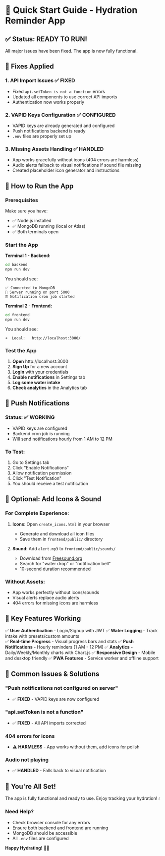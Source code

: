# 🚀 Quick Start Guide - Hydration Reminder App

## ✅ Status: READY TO RUN!

All major issues have been fixed. The app is now fully functional.

## 🔧 Fixes Applied

### 1. **API Import Issues** ✅ FIXED
- Fixed `api.setToken is not a function` errors
- Updated all components to use correct API imports
- Authentication now works properly

### 2. **VAPID Keys Configuration** ✅ CONFIGURED
- VAPID keys are already generated and configured
- Push notifications backend is ready
- `.env` files are properly set up

### 3. **Missing Assets Handling** ✅ HANDLED
- App works gracefully without icons (404 errors are harmless)
- Audio alerts fallback to visual notifications if sound file missing
- Created placeholder icon generator and instructions

## 🚀 How to Run the App

### Prerequisites
Make sure you have:
- ✅ Node.js installed
- ✅ MongoDB running (local or Atlas)
- ✅ Both terminals open

### Start the App

**Terminal 1 - Backend:**
```bash
cd backend
npm run dev
```
You should see:
```
✅ Connected to MongoDB
🚀 Server running on port 5000
⏰ Notification cron job started
```

**Terminal 2 - Frontend:**
```bash
cd frontend  
npm run dev
```
You should see:
```
➜  Local:   http://localhost:3000/
```

### Test the App

1. **Open** http://localhost:3000
2. **Sign Up** for a new account
3. **Login** with your credentials
4. **Enable notifications** in Settings tab
5. **Log some water intake**
6. **Check analytics** in the Analytics tab

## 🔔 Push Notifications

### Status: ✅ WORKING
- VAPID keys are configured
- Backend cron job is running
- Will send notifications hourly from 1 AM to 12 PM

### To Test:
1. Go to Settings tab
2. Click "Enable Notifications"  
3. Allow notification permission
4. Click "Test Notification"
5. You should receive a test notification

## 🎨 Optional: Add Icons & Sound

### For Complete Experience:

1. **Icons**: Open `create_icons.html` in your browser
   - Generate and download all icon files
   - Save them in `frontend/public/` directory

2. **Sound**: Add `alert.mp3` to `frontend/public/sounds/`
   - Download from [Freesound.org](https://freesound.org)
   - Search for "water drop" or "notification bell"
   - 10-second duration recommended

### Without Assets:
- App works perfectly without icons/sounds
- Visual alerts replace audio alerts
- 404 errors for missing icons are harmless

## 🎯 Key Features Working

✅ **User Authentication** - Login/Signup with JWT
✅ **Water Logging** - Track intake with presets/custom amounts  
✅ **Real-time Progress** - Visual progress bars and stats
✅ **Push Notifications** - Hourly reminders (1 AM - 12 PM)
✅ **Analytics** - Daily/Weekly/Monthly charts with Chart.js
✅ **Responsive Design** - Mobile and desktop friendly
✅ **PWA Features** - Service worker and offline support

## 🐛 Common Issues & Solutions

### "Push notifications not configured on server"
- ✅ **FIXED** - VAPID keys are now configured

### "api.setToken is not a function"  
- ✅ **FIXED** - All API imports corrected

### 404 errors for icons
- ⚠️ **HARMLESS** - App works without them, add icons for polish

### Audio not playing
- ✅ **HANDLED** - Falls back to visual notification

## 🎉 You're All Set!

The app is fully functional and ready to use. Enjoy tracking your hydration! 💧

### Need Help?
- Check browser console for any errors
- Ensure both backend and frontend are running
- MongoDB should be accessible
- All `.env` files are configured

**Happy Hydrating!** 🥤✨
